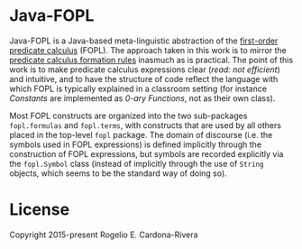 # Java-FOPL

Java-FOPL is a Java-based meta-linguistic abstraction of the [first-order predicate calculus](http://en.wikipedia.org/wiki/First-order_logic) (FOPL). The approach taken in this work is to mirror the [predicate calculus formation rules](http://en.wikipedia.org/wiki/First-order_logic#Formation_rules) inasmuch as is practical. The point of this work is to make predicate calculus expressions clear (*read: not efficient*) and intuitive, and to have the structure of code reflect the language with which FOPL is typically explained in a classroom setting (for instance _Constants_ are implemented as _0-ary Functions_, not as their own class).

Most FOPL constructs are organized into the two sub-packages `fopl.formulas` and `fopl.terms`, with constructs that are used by all others placed in the top-level `fopl` package. The domain of discourse (i.e. the symbols used in FOPL expressions) is defined implicitly through the construction of FOPL expressions, but symbols are recorded explicitly via the `fopl.Symbol` class (instead of implicitly through the use of `String` objects, which seems to be the standard way of doing so).

# License

Copyright 2015-present Rogelio E. Cardona-Rivera
